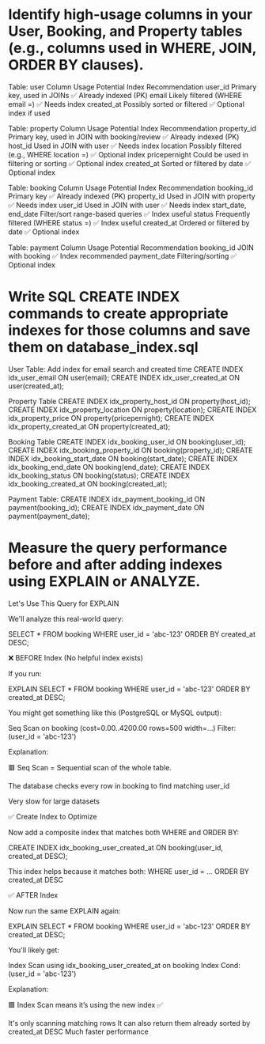 # Identify high-usage columns in your User, Booking, and Property tables (e.g., columns used in WHERE, JOIN, ORDER BY clauses).

Table: user
Column 	         Usage Potential	              Index Recommendation
user_id	     Primary key, used in JOINs	       ✅ Already indexed (PK)
email	     Likely filtered (WHERE email =)   ✅ Needs index
created_at	  Possibly sorted or filtered	   ✅ Optional index if used


Table: property
Column	         Usage Potential	             Index Recommendation
property_id	Primary key, used in JOIN with booking/review ✅ Already indexed (PK)
host_id	        Used in JOIN with user	               ✅ Needs index
location	Possibly filtered (e.g., WHERE location =) ✅ Optional index
pricepernight	Could be used in filtering or sorting  ✅ Optional index
created_at	       Sorted or filtered by date	       ✅ Optional index


Table: booking
Column	              Usage Potential	            Index Recommendation
booking_id          	Primary key	             ✅ Already indexed (PK)
property_id	       Used in JOIN with property 	 ✅ Needs index
user_id	             Used in JOIN with user	     ✅ Needs index
start_date, end_date Filter/sort range-based queries	✅ Index useful
status	    Frequently filtered (WHERE status =)	    ✅ Index useful
created_at	    Ordered or filtered by date         ✅ Optional index


Table: payment
Column	            Usage Potential	           Recommendation
booking_id	        JOIN with booking	   ✅ Index recommended
payment_date	    Filtering/sorting	   ✅ Optional index


# Write SQL CREATE INDEX commands to create appropriate indexes for those columns and save them on database_index.sql

User Table:
Add index for email search and created time
CREATE INDEX idx_user_email ON user(email);
CREATE INDEX idx_user_created_at ON user(created_at);

Property Table
CREATE INDEX idx_property_host_id ON property(host_id);
CREATE INDEX idx_property_location ON property(location);
CREATE INDEX idx_property_price ON property(pricepernight);
CREATE INDEX idx_property_created_at ON property(created_at);

Booking Table
CREATE INDEX idx_booking_user_id ON booking(user_id);
CREATE INDEX idx_booking_property_id ON booking(property_id);
CREATE INDEX idx_booking_start_date ON booking(start_date);
CREATE INDEX idx_booking_end_date ON booking(end_date);
CREATE INDEX idx_booking_status ON booking(status);
CREATE INDEX idx_booking_created_at ON booking(created_at);

Payment Table:
CREATE INDEX idx_payment_booking_id ON payment(booking_id);
CREATE INDEX idx_payment_date ON payment(payment_date);

# Measure the query performance before and after adding indexes using EXPLAIN or ANALYZE.

Let's Use This Query for EXPLAIN

We'll analyze this real-world query:

SELECT *
FROM booking
WHERE user_id = 'abc-123'
ORDER BY created_at DESC;

❌ BEFORE Index (No helpful index exists)

If you run:

EXPLAIN SELECT *
FROM booking
WHERE user_id = 'abc-123'
ORDER BY created_at DESC;

You might get something like this (PostgreSQL or MySQL output):

Seq Scan on booking  (cost=0.00..4200.00 rows=500 width=...)
  Filter: (user_id = 'abc-123')


Explanation:

🟥 Seq Scan = Sequential scan of the whole table.

The database checks every row in booking to find matching user_id

Very slow for large datasets

✅ Create Index to Optimize

Now add a composite index that matches both WHERE and ORDER BY:


CREATE INDEX idx_booking_user_created_at
ON booking(user_id, created_at DESC);

This index helps because it matches both:
WHERE user_id = ...
ORDER BY created_at DESC

✅ AFTER Index

Now run the same EXPLAIN again:

EXPLAIN SELECT *
FROM booking
WHERE user_id = 'abc-123'
ORDER BY created_at DESC;

You'll likely get:

Index Scan using idx_booking_user_created_at on booking
  Index Cond: (user_id = 'abc-123')


Explanation:

🟩 Index Scan means it’s using the new index ✅

It's only scanning matching rows
It can also return them already sorted by created_at DESC
Much faster performance
